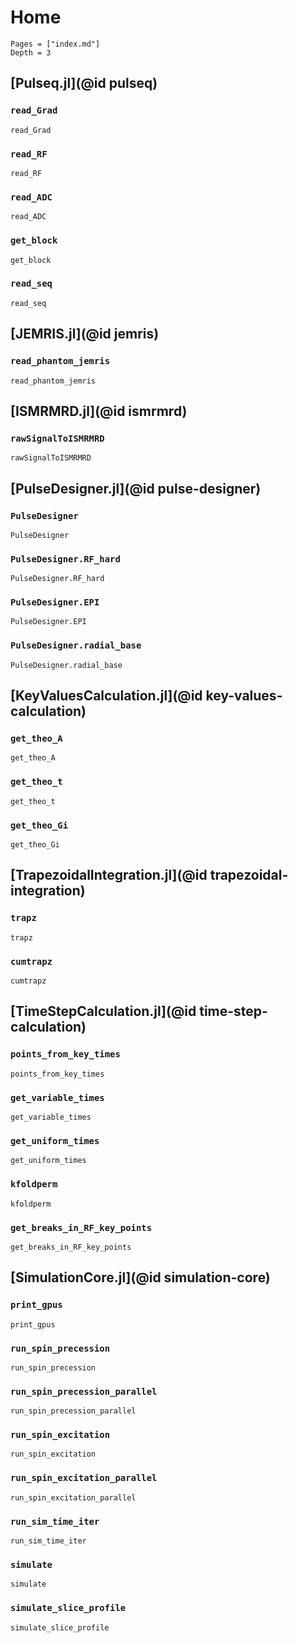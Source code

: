# Home

```@contents
Pages = ["index.md"]
Depth = 3
```

## [Pulseq.jl](@id pulseq)

### `read_Grad`
```@docs
read_Grad
```

### `read_RF`
```@docs
read_RF
```

### `read_ADC`
```@docs
read_ADC
```

### `get_block`
```@docs
get_block
```

### `read_seq`
```@docs
read_seq
```

## [JEMRIS.jl](@id jemris)

### `read_phantom_jemris`
```@docs
read_phantom_jemris
```

## [ISMRMRD.jl](@id ismrmrd)

### `rawSignalToISMRMRD`
```@docs
rawSignalToISMRMRD
```

## [PulseDesigner.jl](@id pulse-designer)

### `PulseDesigner`
```@docs
PulseDesigner
```

### `PulseDesigner.RF_hard`
```@docs
PulseDesigner.RF_hard
```

### `PulseDesigner.EPI`
```@docs
PulseDesigner.EPI
```

### `PulseDesigner.radial_base`
```@docs
PulseDesigner.radial_base
```

## [KeyValuesCalculation.jl](@id key-values-calculation)

### `get_theo_A`
```@docs
get_theo_A
```

### `get_theo_t`
```@docs
get_theo_t
```

### `get_theo_Gi`
```@docs
get_theo_Gi
```

## [TrapezoidalIntegration.jl](@id trapezoidal-integration)

### `trapz`
```@docs
trapz
```

### `cumtrapz`
```@docs
cumtrapz
```

## [TimeStepCalculation.jl](@id time-step-calculation)

### `points_from_key_times`
```@docs
points_from_key_times
```

### `get_variable_times`
```@docs
get_variable_times
```

### `get_uniform_times`
```@docs
get_uniform_times
```

### `kfoldperm`
```@docs
kfoldperm
```

### `get_breaks_in_RF_key_points`
```@docs
get_breaks_in_RF_key_points
```

## [SimulationCore.jl](@id simulation-core)

### `print_gpus`
```@docs
print_gpus
```

### `run_spin_precession`
```@docs
run_spin_precession
```

### `run_spin_precession_parallel`
```@docs
run_spin_precession_parallel
```

### `run_spin_excitation`
```@docs
run_spin_excitation
```

### `run_spin_excitation_parallel`
```@docs
run_spin_excitation_parallel
```

### `run_sim_time_iter`
```@docs
run_sim_time_iter
```

### `simulate`
```@docs
simulate
```

### `simulate_slice_profile`
```@docs
simulate_slice_profile
```
